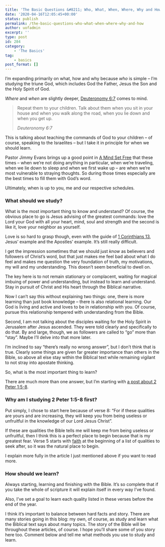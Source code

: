 ```yaml
---
title: 'The Basic Questions &#8211; Who, What, When, Where, Why and How'
date: '2020-04-16T12:05:45+00:00'
status: publish
permalink: /the-basic-questions-who-what-when-where-why-and-how
author: uofadmin
excerpt: ''
type: post
id: 284
category:
    - 'The Basics'
tag:
    - basics
post_format: []
---
```

I’m expanding primarily on what, how and why because *who* is simple – I’m studying the triune God, which includes God the Father, Jesus the Son and the Holy Spirit of God.

*Where* and *when* are slightly deeper, [Deuteronomy 6:7](https://www.biblegateway.com/passage/?search=Deuteronomy+6%3A7&version=HCSB) comes to mind.

> Repeat them to your children. Talk about them when you sit in your house and when you walk along the road, when you lie down and when you get up.
> 
> <cite>Deuteronomy 6:7</cite>

This is talking about teaching the commands of God to your children – of course, speaking to the Israelites – but I take it in principle for when we should learn.

Pastor Jimmy Evans brings up a good point in [A Mind Set Free](https://store.marriagetoday.com/products/a-mind-set-free-book) that these times – when we’re not doing anything in particular, when we’re traveling, when we lie down to sleep and when we first wake up – are when we’re most vulnerable to straying thoughts. So during those times especially are the best times to fill them with God’s word.

Ultimately, when is up to you, me and our respective schedules.

### What should we study?

What is the most important thing to know and understand? Of course, the obvious place to go is Jesus advising of the greatest commands: love the Lord your God with all your heart, mind, soul and strength and the second is like it, love your neighbor as yourself.

Love is so hard to grasp though, even with the guide of [1 Corinthians 13](https://www.biblegateway.com/passage/?search=1+Corinthians+13&version=HCSB), Jesus’ example and the Apostles’ example. It’s still really difficult.

I get the impression sometimes that we should just *know* as believers and followers of Christ’s word, but that just makes me feel bad about what I do feel and makes me question the very foundation of truth, my motivations, my will and my understanding. This doesn’t seem beneficial to dwell on.

The key here is to not remain stationary or complacent, waiting for magical imbuing of power and understanding, but instead to learn and understand. Stay in pursuit of Christ and His heart through the Biblical narrative.

Now I can’t say this without explaining two things: one, there is more learning than just book knowledge – there is also relational learning. Our God is living and active and loves to be in relationship with you. Of course, pursue this relationship tempered with understanding from the Bible.

Second, I am not talking about the disciples waiting for the Holy Spirit in Jerusalem after Jesus ascended. They were told clearly and specifically to do that. By and large, though, we as followers are called to “go” more than “stay”. Maybe I’ll delve into that more later.

I’m inclined to say “there’s really no wrong answer”, but I don’t think that is true. Clearly some things are given far greater importance than others in the Bible, so above all else stay within the Biblical text while remaining vigilant to not stray into <span title="abandoning a religious or political belief or principle."><span class="has-inline-color has-pale-pink-color">apostate</span></span> thinking.

So, what is the most important thing to learn?

There are much more than one answer, but I’m starting with [a post about 2 Peter 1:5-8](https://understandingoffaith.com/2-peter-15-8-why-its-so-important/).

### Why am I studying 2 Peter 1:5-8 first?

Put simply, I chose to start here because of verse 8: “For if these qualities are yours and are increasing, they will keep you from being useless or unfruitful in the knowledge of our Lord Jesus Christ”.

If these are qualities the Bible tells me will keep me from being useless or unfruitful, then I think this is a perfect place to begin because that is my greatest fear. Verse 5 starts with [faith](https://understandingoffaith.com/faith-the-list-in-scripture/) at the beginning of a list of qualities to seek after, so it was the natural place to begin.

I explain more fully in the article I just mentioned above if you want to read more.

### How should we learn?

Always starting, learning and finishing with the Bible. It’s so complete that if you take the whole of scripture it will explain itself in every way I’ve found.

Also, I’ve set a goal to learn each quality listed in these verses before the end of the year.

I think it’s important to balance between hard facts and story. There are many stories going in this blog: my own, of course, as study and learn what the Biblical text says about many topics. The story of the Bible will be throughout these articles, of course. I hope you’ll share some of you story here too. Comment below and tell me what methods you use to study and learn.